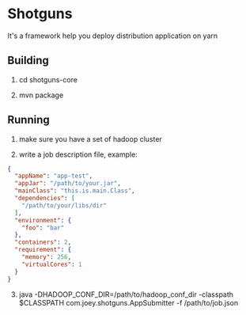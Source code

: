 # Shotguns
It's a framework help you deploy distribution application on yarn

## Building

1. cd shotguns-core

2. mvn package

## Running 

1. make sure you have a set of hadoop cluster

2. write a job description file,  example: 
```json
{
  "appName": "app-test",
  "appJar": "/path/to/your.jar",
  "mainClass": "this.is.main.Class",
  "dependencies": [
    "/path/to/your/libs/dir"
  ],
  "environment": {
    "foo": "bar"
  },
  "containers": 2,
  "requirement": {
    "memory": 256,
    "virtualCores": 1
  }
}
```

3. java -DHADOOP_CONF_DIR=/path/to/hadoop_conf_dir -classpath $CLASSPATH com.joey.shotguns.AppSubmitter -f /path/to/job.json



